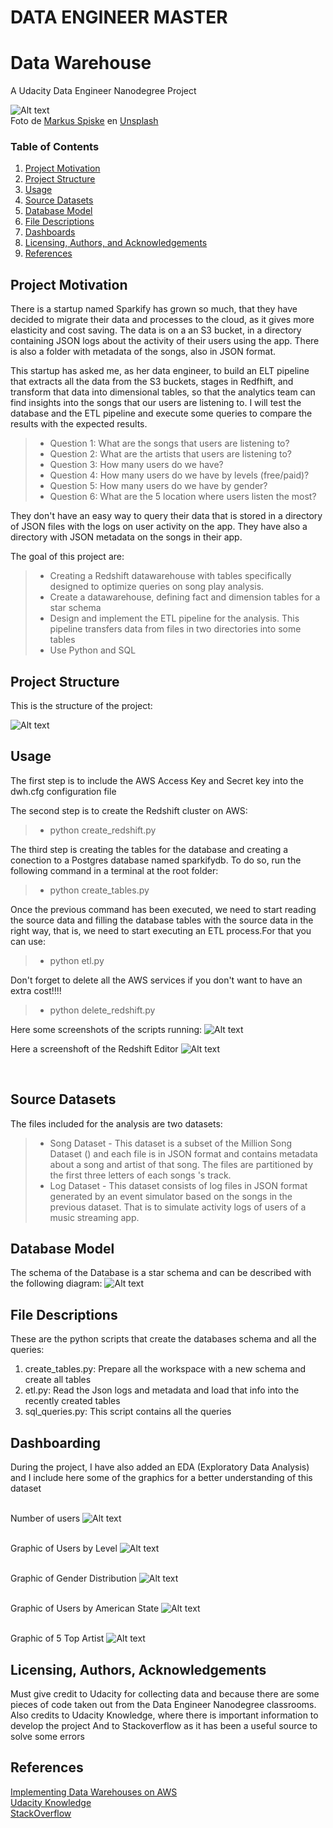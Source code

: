# DATA ENGINEER MASTER
# Data Warehouse
A Udacity Data Engineer Nanodegree Project

![Alt text](./img/music.jpg?raw=true "A Datawarehouse about music!!")
<br>Foto de <a href="https://unsplash.com/@markusspiske?utm_source=unsplash&utm_medium=referral&utm_content=creditCopyText">Markus Spiske</a> en <a href="https://unsplash.com/es/colecciones/6857718/audiobooks%2C-listening%2C-music?utm_source=unsplash&utm_medium=referral&utm_content=creditCopyText">Unsplash</a>
  

### Table of Contents

1. [Project Motivation](#motivation)
2. [Project Structure](#structure)
3. [Usage](#usage)
4. [Source Datasets](#source_datasets)
5. [Database Model](#database)
6. [File Descriptions](#files)
7. [Dashboards](#dash)
9. [Licensing, Authors, and Acknowledgements](#licensing)
10. [References](#references)


## Project Motivation<a name="motivation"></a> 

There is a startup named Sparkify has grown so much, that they have decided to migrate their data and processes to the cloud, as it gives more elasticity and cost saving.
The data is on a an S3 bucket, in a directory containing JSON logs about the activity of their users using the app.
There is also a folder with metadata of the songs, also in JSON format.

This startup has asked me, as her data engineer, to build an ELT pipeline that extracts all the data from the S3 buckets, stages in Redfhift, and transform that data into dimensional tables, so that the analytics team can find insights into the songs that our users are listening to.
I will test the database and the ETL pipeline and execute some queries to compare the results with the expected results.


> * Question 1: What are the songs that users are listening to?
> * Question 2: What are the artists that users are listening to?
> * Question 3: How many users do we have?
> * Question 4: How many users do we have by levels (free/paid)?
> * Question 5: How many users do we have by gender?
> * Question 6: What are the 5 location where users listen the most?

They don't have an easy way to query their data that is stored in a directory of JSON files with the logs on user activity on the app. They have also a directory with JSON metadata on the songs in their app.

The goal of this project are:
> * Creating a Redshift datawarehouse with tables specifically designed to optimize queries on song play analysis. 
> * Create a datawarehouse, defining fact and dimension tables for a star schema
> * Design and implement the ETL pipeline for the analysis. This pipeline transfers data from files in two directories into some tables 
> * Use Python and SQL

## Project Structure<a name="structure"></a>

This is the structure of the project:

![Alt text](./img/mytree_img.png?raw=true "tree structure of the project")


## Usage <a name="usage"></a>

The first step is to include the AWS Access Key and Secret key into the dwh.cfg configuration file

The second step is to create the Redshift cluster on AWS:
> * python create_redshift.py

The third step is creating the tables for the database and creating a conection to a Postgres database named sparkifydb.
To do so, run the following command in a terminal at the root folder:

> * python create_tables.py

Once the previous command has been executed, we need to start reading the source data and filling the database tables 
with the source data in the right way, that is, we need to start executing an ETL process.For that you can use:

> * python etl.py

Don't forget to delete all the AWS services if you don't want to have an extra cost!!!!
>* python delete_redshift.py

Here some screenshots of the scripts running:
![Alt text](./img/create.png?raw=true "script1")

Here a screenshoft of the Redshift Editor
![Alt text](./img/redshift.png?raw=true "redshift")

<br>

## Source Datasets <a name="source_datasets"></a>

The files included for the analysis are two datasets:

> * Song Dataset       - This dataset is a subset of the Million Song Dataset () and each file is in JSON format and contains metadata about a song and artist of that song. The files are partitioned by the first three letters of each songs 's track. 
> * Log Dataset        - This dataset consists of log files in JSON format generated by an event simulator based on the songs in the previous dataset. That is to simulate activity logs of users of a music streaming app.

## Database Model <a name="database"></a>

The schema of the Database is a star schema and can be described with the following diagram:
![Alt text](./img/sparkify_bd2.drawio.png?raw=true "Database_model")

## File Descriptions <a name="files"></a>

These are the python scripts that create the databases schema and all the queries:

1. create_tables.py: Prepare all the workspace with a new schema and create all tables <br>
2. etl.py: Read the Json logs and metadata and load that info into the recently created tables
3. sql_queries.py: This script contains all the queries

## Dashboarding<a name="dash"></a> 

During the project, I have also added an EDA (Exploratory Data Analysis) and I include here some of the graphics for a better understanding of this dataset
<br>

 <br>Number of users
![Alt text](./img/nusers.png?raw=true "Number of Users")

<br>Graphic of Users by Level
![Alt text](./img/usersbylevel.png?raw=true "Users by Level")

 <br>Graphic of Gender Distribution
![Alt text](./img/usersbygender.png?raw=true "Gender Distribution")

 <br>Graphic of Users by American State
![Alt text](./img/usersbylocation.png?raw=true "Users by State")

 <br>Graphic of 5 Top Artist
![Alt text](./img/top_artists.png?raw=true "5 Top Artist")

## Licensing, Authors, Acknowledgements<a name="licensing"></a>

Must give credit to Udacity for collecting data and because there are some pieces of code taken out from the Data Engineer Nanodegree classrooms. 
Also credits to Udacity Knowledge, where there is important information to develop the project
And to Stackoverflow as it has been a useful source to solve some errors

## References <a name="references"></a>
 [Implementing Data Warehouses on AWS](https://learn.udacity.com/nanodegrees/nd027/parts/cd0055/lessons/19927dab-ffc2-4123-aec4-3bd3cb034a16/concepts/afe30bab-0227-4fe9-b630-b79957f59a75) <br>
 [Udacity Knowledge](https://knowledge.udacity.com/) <br>
 [StackOverflow](https://stackoverflow.com/) <br>
 
